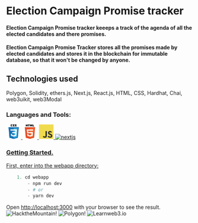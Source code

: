 # Election Campaign Promise tracker

#### Election Campaign Promise tracker keeeps a track of the agenda of all the elected candidates and there promises.

#### Election Campaign Promise Tracker stores all the promises made by elected candidates and stores it in the blockchain for immutable database, so that it won't be changed by anyone.

## Technologies used
Polygon, Solidity, ethers.js, Next.js, React.js, HTML, CSS, Hardhat, Chai, web3uikit, web3Modal

<h3 align="left">Languages and Tools:</h3>
<p align="left"> <a href="https://www.w3schools.com/css/" target="_blank" rel="noreferrer"> <img src="https://raw.githubusercontent.com/devicons/devicon/master/icons/css3/css3-original-wordmark.svg" alt="css3" width="40" height="40"/> </a>  <a href="https://www.w3.org/html/" target="_blank" rel="noreferrer"> <img src="https://raw.githubusercontent.com/devicons/devicon/master/icons/html5/html5-original-wordmark.svg" alt="html5" width="40" height="40"/> </a> <a href="https://developer.mozilla.org/en-US/docs/Web/JavaScript" target="_blank" rel="noreferrer"> <img src="https://raw.githubusercontent.com/devicons/devicon/master/icons/javascript/javascript-original.svg" alt="javascript" width="40" height="40"/> </a>  <a href="https://nextjs.org/" target="_blank" rel="noreferrer"> <img src="https://cdn.worldvectorlogo.com/logos/nextjs-2.svg" alt="nextjs" width="40" height="40"/> </p>

### Getting Started.

First, enter into the webapp directory:

```python
    1. cd webapp
        - npm run dev
        - # or
        - yarn dev
```

Open [http://localhost:3000](http://localhost:3000) with your browser to see the result.
![HacktheMountain!](https://static.wixstatic.com/media/b21544_d39286c28cd542fcac93cdc1f227d9c3~mv2.png/v1/fill/w_77,h_35,al_c,q_85,usm_0.66_1.00_0.01,enc_auto/b21544_d39286c28cd542fcac93cdc1f227d9c3~mv2.png)
![Polygon!](https://faucet.polygon.technology/img/navbar-logo.a9775f2d.svg)
![Learnweb3.io](https://learnweb3.io/brand/logo-blue.png)

